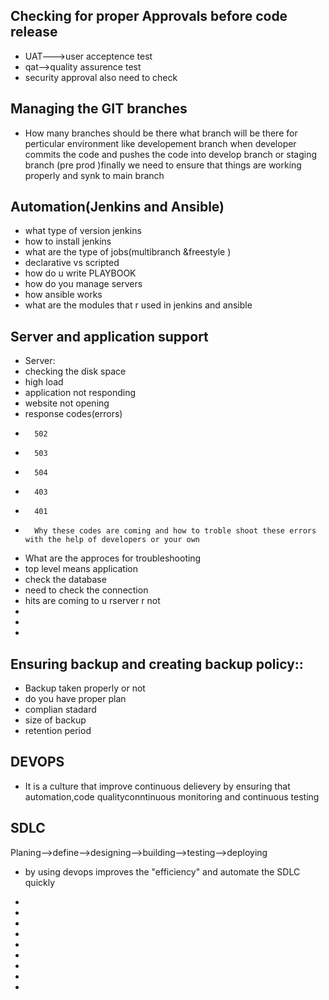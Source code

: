 
## Checking for proper Approvals before code release
* UAT--->user acceptence test
* qat-->quality assurence test
* security approval also need to check

## Managing the GIT branches
* How many branches should be there what branch will be there for perticular environment like developement branch when developer commits the code and pushes the code into develop branch  or staging branch (pre prod  )finally we need to ensure  that things are working properly   and  synk to main branch
## Automation(Jenkins and Ansible)
* what type of version  jenkins
* how to install jenkins
*  what are the type of jobs(multibranch &freestyle )
*  declarative vs scripted
*  how do u write PLAYBOOK
*  how do you manage servers
*  how ansible works
*  what are the modules that r used in jenkins and ansible

## Server and application support
* Server: 
*   checking the disk space
*   high load
*   application not responding
*   website not opening
*   response codes(errors)
*       502
*       503
*       504
*       403
*       401
*       Why these codes are coming and how to troble shoot these errors with the help of developers or your own
* What are the approces for troubleshooting 
* top level means application
* check the database
* need to check the connection
* hits are coming to u rserver r not 
* 
* 
*      

## Ensuring backup and creating backup policy::
* Backup taken properly or not
* do you have proper plan
* complian stadard
* size of backup
* retention period
## DEVOPS
* It is a culture that improve continuous delievery by ensuring that automation,code qualityconntinuous monitoring and continuous testing
## SDLC
Planing-->define-->designing-->building-->testing-->deploying
* by using devops improves the "efficiency" and automate the SDLC quickly 


* 
*       
*       
*       
*      
*   
*   
*   
*  



